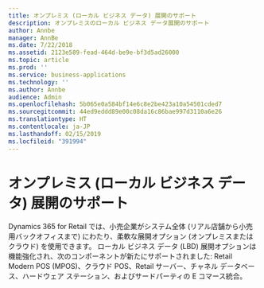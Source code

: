 ```yaml
---
title: オンプレミス (ローカル ビジネス データ) 展開のサポート
description: オンプレミスのローカル ビジネス データ展開のサポート
author: Annbe
manager: AnnBe
ms.date: 7/22/2018
ms.assetid: 2123e589-fead-464d-be9e-bf3d5ad26000
ms.topic: article
ms.prod: ''
ms.service: business-applications
ms.technology: ''
ms.author: Annbe
audience: Admin
ms.openlocfilehash: 5b065e0a584bf14e6c8e2be423a10a54501cded7
ms.sourcegitcommit: 44ed9eddd89e00c08da16c86bae997d3110a6e26
ms.translationtype: HT
ms.contentlocale: ja-JP
ms.lasthandoff: 02/15/2019
ms.locfileid: "391994"
---
```

#  <a name="support-for-on-premises-local-business-data-deployments"></a>オンプレミス (ローカル ビジネス データ) 展開のサポート



Dynamics 365 for Retail では、小売企業がシステム全体 (リアル店舗から小売用バックオフィスまで) にわたり、柔軟な展開オプション (オンプレミスまたはクラウド) を使用できます。 ローカル ビジネス データ (LBD) 展開オプションは機能強化され、次のコンポーネントが新たにサポートされました: Retail Modern POS (MPOS)、クラウド POS、Retail サーバー、チャネル データベース、ハードウェア ステーション、およびサードパーティの E コマース統合。
